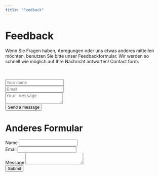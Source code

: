 ```yaml
---
title: "Feedback"
---
```


<h1>  <font size="+3">Feedback </font></h1>

Wenn Sie Fragen haben, Anregungen oder uns etwas anderes mitteilen möchten, benutzen Sie bitte unser Feedbackformular. Wir werden so schnell wie möglich auf Ihre Nachricht antworten!
Contact form:

<br>
<br>

<html >
<script src="https://unpkg.com/tailwindcss-jit-cdn"></script>
<form action={FORM_ENDPOINT} method="POST" target="_blank">
  <div class="mb-3 pt-0">
    <input
      type="text"
      placeholder="Your name"
      name="name"
      class="px-3 py-3 placeholder-gray-400 text-gray-600 relative bg-white bg-white rounded text-sm border-0 shadow outline-none focus:outline-none focus:ring w-full"
      required
    />
  </div>
  <div class="mb-3 pt-0">
    <input
      type="email"
      placeholder="Email"
      name="email"
      class="px-3 py-3 placeholder-gray-400 text-gray-600 relative bg-white bg-white rounded text-sm border-0 shadow outline-none focus:outline-none focus:ring w-full"
      required
    />
  </div>
  <div class="mb-3 pt-0">
    <textarea
      placeholder="Your message"
      name="message"
      class="px-3 py-3 placeholder-gray-400 text-gray-600 relative bg-white bg-white rounded text-sm border-0 shadow outline-none focus:outline-none focus:ring w-full"
      required
    ></textarea>
  </div>
  <div class="mb-3 pt-0">
    <button
      class="bg-blue-500 text-white active:bg-blue-600 font-bold uppercase text-sm px-6 py-3 rounded shadow hover:shadow-lg outline-none focus:outline-none mr-1 mb-1 ease-linear transition-all duration-150"
      type="submit"
    >Send a message</button>
  </div>
</form>
</html >
 
 <h1> Anderes Formular</h1>
<html>
<div class="w-60 center">
   <form accept-charset="UTF-8" action="https://www.formbackend.com/f/{your-identifier}" method="POST">
    <div class="mt2">
      <label for="name" class="db mb1">Name</label>
      <input type="text" id="name" name="name" required>
    </div>
    <div class="mt2">
      <label for="email" class="db mb1">Email</label>
      <input type="email" id="email" name="email" required>
    </div>
    <div class="mt2">
      <label for="message" class="db mb1">Message</label>
      <textarea type="email" id="message" name="message" required></textarea>
    </div>
    <button 
       class="bg-blue-500 text-white active:bg-blue-600 font-bold uppercase text-sm px-6 py-3 rounded shadow hover:shadow-lg outline-none focus:outline-none mr-1 mb-1 ease-linear transition-all duration-150"
       type="submit">Submit</button>
  </form>
</div>
</html>
